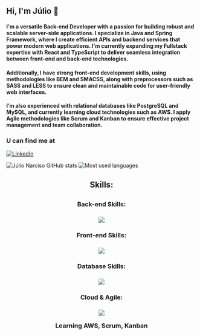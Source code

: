## Hi, I'm Júlio 👋
#### I'm a versatile Back-end Developer with a passion for building robust and scalable server-side applications. I specialize in Java and Spring Framework, where I create efficient APIs and backend services that power modern web applications. I'm currently expanding my Fullstack expertise with React and TypeScript to deliver seamless integration between front-end and back-end technologies.

#### Additionally, I have strong front-end development skills, using methodologies like BEM and SMACSS, along with preprocessors such as SASS and LESS to ensure clean and maintainable code for user-friendly web interfaces.

#### I’m also experienced with relational databases like PostgreSQL and MySQL, and currently learning cloud technologies such as AWS. I apply Agile methodologies like Scrum and Kanban to ensure effective project management and team collaboration.

### U can find me at
[![LinkedIn](https://img.shields.io/badge/LinkedIn-0077B5?style=for-the-badge&logo=linkedin&logoColor=white)](https://www.linkedin.com/in/julionarciso/)


  ![Júlio Narciso GitHub stats](https://github-readme-stats.vercel.app/api?username=Khai221&show_icons=true&theme=cobalt)
  ![Most used languages](https://github-readme-stats.vercel.app/api/top-langs/?username=Khai221&layout=compact)


<h2 align="center">Skills:<h2/>

<h3 align="center">Back-end Skills:<h3/>
<p align="center">
  <a href="https://skillicons.dev">
    <img src="https://skillicons.dev/icons?i=java,spring" />
  </a>
</p>

<h3 align="center">Front-end Skills:<h3/>
<p align="center">
  <a href="https://skillicons.dev">
    <img src="https://skillicons.dev/icons?i=typescript,react,html,css,sass,less" />
  </a>
</p>

<h3 align="center">Database Skills:<h3/>
<p align="center">
  <a href="https://skillicons.dev">
    <img src="https://skillicons.dev/icons?i=postgresql,mysql" />
  </a>
</p>

<h3 align="center">Cloud & Agile:<h3/>
<p align="center">
  <a href="https://skillicons.dev">
    <img src="https://skillicons.dev/icons?i=aws" />
  </a>
  <p align="center">
  Learning AWS, Scrum, Kanban
</p>
</p>





